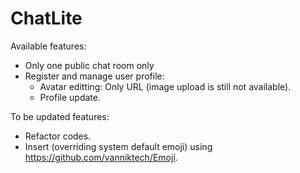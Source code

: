 # ChatLite

Available features:
- Only one public chat room only
- Register and manage user profile:
    * Avatar editting: Only URL (image upload is still not available).
    * Profile update.

To be updated features:
- Refactor codes.
- Insert (overriding system default emoji) using https://github.com/vanniktech/Emoji.
